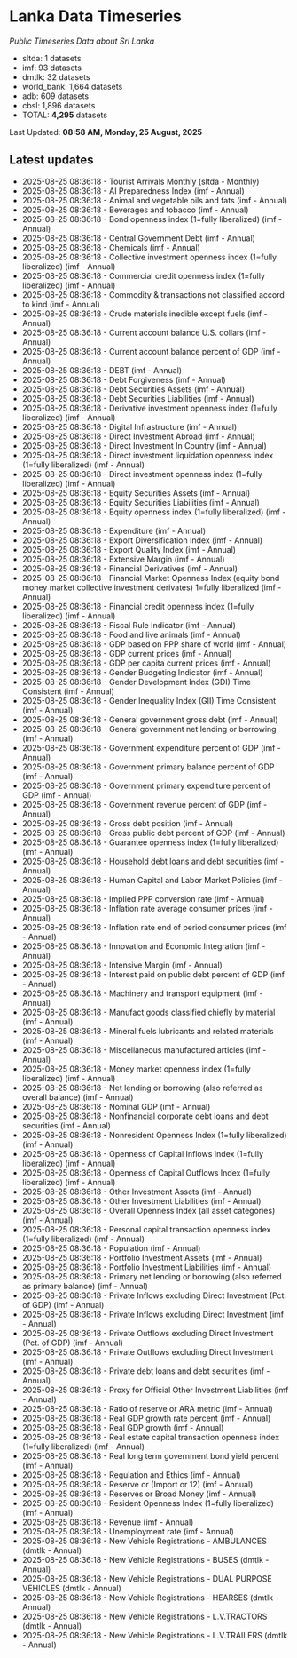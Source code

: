 # Lanka Data Timeseries
*Public Timeseries Data about Sri Lanka*

* sltda: 1 datasets
* imf: 93 datasets
* dmtlk: 32 datasets
* world_bank: 1,664 datasets
* adb: 609 datasets
* cbsl: 1,896 datasets
* TOTAL: **4,295** datasets

Last Updated: **08:58 AM, Monday, 25 August, 2025**

## Latest updates

* 2025-08-25 08:36:18 - Tourist Arrivals Monthly (sltda - Monthly)
* 2025-08-25 08:36:18 - AI Preparedness Index (imf - Annual)
* 2025-08-25 08:36:18 - Animal and vegetable oils and fats (imf - Annual)
* 2025-08-25 08:36:18 - Beverages and tobacco (imf - Annual)
* 2025-08-25 08:36:18 - Bond openness index (1=fully liberalized) (imf - Annual)
* 2025-08-25 08:36:18 - Central Government Debt (imf - Annual)
* 2025-08-25 08:36:18 - Chemicals (imf - Annual)
* 2025-08-25 08:36:18 - Collective investment openness index (1=fully liberalized) (imf - Annual)
* 2025-08-25 08:36:18 - Commercial credit openness index (1=fully liberalized) (imf - Annual)
* 2025-08-25 08:36:18 - Commodity & transactions not classified accord to kind (imf - Annual)
* 2025-08-25 08:36:18 - Crude materials inedible except fuels (imf - Annual)
* 2025-08-25 08:36:18 - Current account balance U.S. dollars (imf - Annual)
* 2025-08-25 08:36:18 - Current account balance percent of GDP (imf - Annual)
* 2025-08-25 08:36:18 - DEBT (imf - Annual)
* 2025-08-25 08:36:18 - Debt Forgiveness (imf - Annual)
* 2025-08-25 08:36:18 - Debt Securities Assets (imf - Annual)
* 2025-08-25 08:36:18 - Debt Securities Liabilities (imf - Annual)
* 2025-08-25 08:36:18 - Derivative investment openness index (1=fully liberalized) (imf - Annual)
* 2025-08-25 08:36:18 - Digital Infrastructure (imf - Annual)
* 2025-08-25 08:36:18 - Direct Investment Abroad (imf - Annual)
* 2025-08-25 08:36:18 - Direct Investment In Country (imf - Annual)
* 2025-08-25 08:36:18 - Direct investment liquidation openness index (1=fully liberalized) (imf - Annual)
* 2025-08-25 08:36:18 - Direct investment openness index (1=fully liberalized) (imf - Annual)
* 2025-08-25 08:36:18 - Equity Securities Assets (imf - Annual)
* 2025-08-25 08:36:18 - Equity Securities Liabilities (imf - Annual)
* 2025-08-25 08:36:18 - Equity openness index (1=fully liberalized) (imf - Annual)
* 2025-08-25 08:36:18 - Expenditure (imf - Annual)
* 2025-08-25 08:36:18 - Export Diversification Index (imf - Annual)
* 2025-08-25 08:36:18 - Export Quality Index (imf - Annual)
* 2025-08-25 08:36:18 - Extensive Margin (imf - Annual)
* 2025-08-25 08:36:18 - Financial Derivatives (imf - Annual)
* 2025-08-25 08:36:18 - Financial Market Openness Index (equity bond money market collective investment derivates) 1=fully liberalized (imf - Annual)
* 2025-08-25 08:36:18 - Financial credit openness index (1=fully liberalized) (imf - Annual)
* 2025-08-25 08:36:18 - Fiscal Rule Indicator (imf - Annual)
* 2025-08-25 08:36:18 - Food and live animals (imf - Annual)
* 2025-08-25 08:36:18 - GDP based on PPP share of world (imf - Annual)
* 2025-08-25 08:36:18 - GDP current prices (imf - Annual)
* 2025-08-25 08:36:18 - GDP per capita current prices (imf - Annual)
* 2025-08-25 08:36:18 - Gender Budgeting Indicator (imf - Annual)
* 2025-08-25 08:36:18 - Gender Development Index (GDI) Time Consistent (imf - Annual)
* 2025-08-25 08:36:18 - Gender Inequality Index (GII) Time Consistent (imf - Annual)
* 2025-08-25 08:36:18 - General government gross debt (imf - Annual)
* 2025-08-25 08:36:18 - General government net lending or borrowing (imf - Annual)
* 2025-08-25 08:36:18 - Government expenditure percent of GDP (imf - Annual)
* 2025-08-25 08:36:18 - Government primary balance percent of GDP (imf - Annual)
* 2025-08-25 08:36:18 - Government primary expenditure percent of GDP (imf - Annual)
* 2025-08-25 08:36:18 - Government revenue percent of GDP (imf - Annual)
* 2025-08-25 08:36:18 - Gross debt position (imf - Annual)
* 2025-08-25 08:36:18 - Gross public debt percent of GDP (imf - Annual)
* 2025-08-25 08:36:18 - Guarantee openness index (1=fully liberalized) (imf - Annual)
* 2025-08-25 08:36:18 - Household debt loans and debt securities (imf - Annual)
* 2025-08-25 08:36:18 - Human Capital and Labor Market Policies (imf - Annual)
* 2025-08-25 08:36:18 - Implied PPP conversion rate (imf - Annual)
* 2025-08-25 08:36:18 - Inflation rate average consumer prices (imf - Annual)
* 2025-08-25 08:36:18 - Inflation rate end of period consumer prices (imf - Annual)
* 2025-08-25 08:36:18 - Innovation and Economic Integration (imf - Annual)
* 2025-08-25 08:36:18 - Intensive Margin (imf - Annual)
* 2025-08-25 08:36:18 - Interest paid on public debt percent of GDP (imf - Annual)
* 2025-08-25 08:36:18 - Machinery and transport equipment (imf - Annual)
* 2025-08-25 08:36:18 - Manufact goods classified chiefly by material (imf - Annual)
* 2025-08-25 08:36:18 - Mineral fuels lubricants and related materials (imf - Annual)
* 2025-08-25 08:36:18 - Miscellaneous manufactured articles (imf - Annual)
* 2025-08-25 08:36:18 - Money market openness index (1=fully liberalized) (imf - Annual)
* 2025-08-25 08:36:18 - Net lending or borrowing (also referred as overall balance) (imf - Annual)
* 2025-08-25 08:36:18 - Nominal GDP (imf - Annual)
* 2025-08-25 08:36:18 - Nonfinancial corporate debt loans and debt securities (imf - Annual)
* 2025-08-25 08:36:18 - Nonresident Openness Index (1=fully liberalized) (imf - Annual)
* 2025-08-25 08:36:18 - Openness of Capital Inflows Index (1=fully liberalized) (imf - Annual)
* 2025-08-25 08:36:18 - Openness of Capital Outflows Index (1=fully liberalized) (imf - Annual)
* 2025-08-25 08:36:18 - Other Investment Assets (imf - Annual)
* 2025-08-25 08:36:18 - Other Investment Liabilities (imf - Annual)
* 2025-08-25 08:36:18 - Overall Openness Index (all asset categories) (imf - Annual)
* 2025-08-25 08:36:18 - Personal capital transaction openness index (1=fully liberalized) (imf - Annual)
* 2025-08-25 08:36:18 - Population (imf - Annual)
* 2025-08-25 08:36:18 - Portfolio Investment Assets (imf - Annual)
* 2025-08-25 08:36:18 - Portfolio Investment Liabilities (imf - Annual)
* 2025-08-25 08:36:18 - Primary net lending or borrowing (also referred as primary balance) (imf - Annual)
* 2025-08-25 08:36:18 - Private Inflows excluding Direct Investment (Pct. of GDP) (imf - Annual)
* 2025-08-25 08:36:18 - Private Inflows excluding Direct Investment (imf - Annual)
* 2025-08-25 08:36:18 - Private Outflows excluding Direct Investment (Pct. of GDP) (imf - Annual)
* 2025-08-25 08:36:18 - Private Outflows excluding Direct Investment (imf - Annual)
* 2025-08-25 08:36:18 - Private debt loans and debt securities (imf - Annual)
* 2025-08-25 08:36:18 - Proxy for Official Other Investment Liabilities (imf - Annual)
* 2025-08-25 08:36:18 - Ratio of reserve or ARA metric (imf - Annual)
* 2025-08-25 08:36:18 - Real GDP growth rate percent (imf - Annual)
* 2025-08-25 08:36:18 - Real GDP growth (imf - Annual)
* 2025-08-25 08:36:18 - Real estate capital transaction openness index (1=fully liberalized) (imf - Annual)
* 2025-08-25 08:36:18 - Real long term government bond yield percent (imf - Annual)
* 2025-08-25 08:36:18 - Regulation and Ethics (imf - Annual)
* 2025-08-25 08:36:18 - Reserve or (Import or 12) (imf - Annual)
* 2025-08-25 08:36:18 - Reserves or Broad Money (imf - Annual)
* 2025-08-25 08:36:18 - Resident Openness Index (1=fully liberalized) (imf - Annual)
* 2025-08-25 08:36:18 - Revenue (imf - Annual)
* 2025-08-25 08:36:18 - Unemployment rate (imf - Annual)
* 2025-08-25 08:36:18 - New Vehicle Registrations - AMBULANCES (dmtlk - Annual)
* 2025-08-25 08:36:18 - New Vehicle Registrations - BUSES (dmtlk - Annual)
* 2025-08-25 08:36:18 - New Vehicle Registrations - DUAL PURPOSE VEHICLES (dmtlk - Annual)
* 2025-08-25 08:36:18 - New Vehicle Registrations - HEARSES (dmtlk - Annual)
* 2025-08-25 08:36:18 - New Vehicle Registrations - L.V.TRACTORS (dmtlk - Annual)
* 2025-08-25 08:36:18 - New Vehicle Registrations - L.V.TRAILERS (dmtlk - Annual)